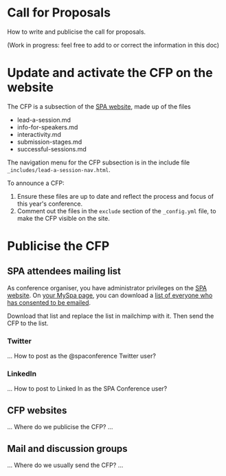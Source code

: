 # Call for Proposals

How to write and publicise the call for proposals.

(Work in progress: feel free to add to or correct the information in this doc)


# Update and activate the CFP on the website

The CFP is a subsection of the [SPA website](https://github.com/spaconference/spa-website/), made up of the files

  * lead-a-session.md
  * info-for-speakers.md
  * interactivity.md
  * submission-stages.md
  * successful-sessions.md

The navigation menu for the CFP subsection is in the include file `_includes/lead-a-session-nav.html`.

To announce a CFP:

 1. Ensure these files are up to date and reflect the process and focus of this year's conference.
 2. Comment out the files in the `exclude` section of the `_config.yml` file, to make the CFP visible on the site.


# Publicise the CFP

## SPA attendees mailing list

As conference organiser, you have administrator privileges on the [SPA website](https://spaconference.org). On [your MySpa page](https://spaconference.org/scripts/myprofile.php), you can download a [list of everyone who has consented to be emailed](https://spaconference.org/scripts/org/users-csv.php).

Download that list and replace the list in mailchimp with it.  Then send the CFP to the list.

### Twitter

... How to post as the @spaconference Twitter user?

### LinkedIn

... How to post to Linked In as the SPA Conference user?

## CFP websites

... Where do we publicise the CFP? ...

## Mail and discussion groups

... Where do we usually send the CFP? ...

